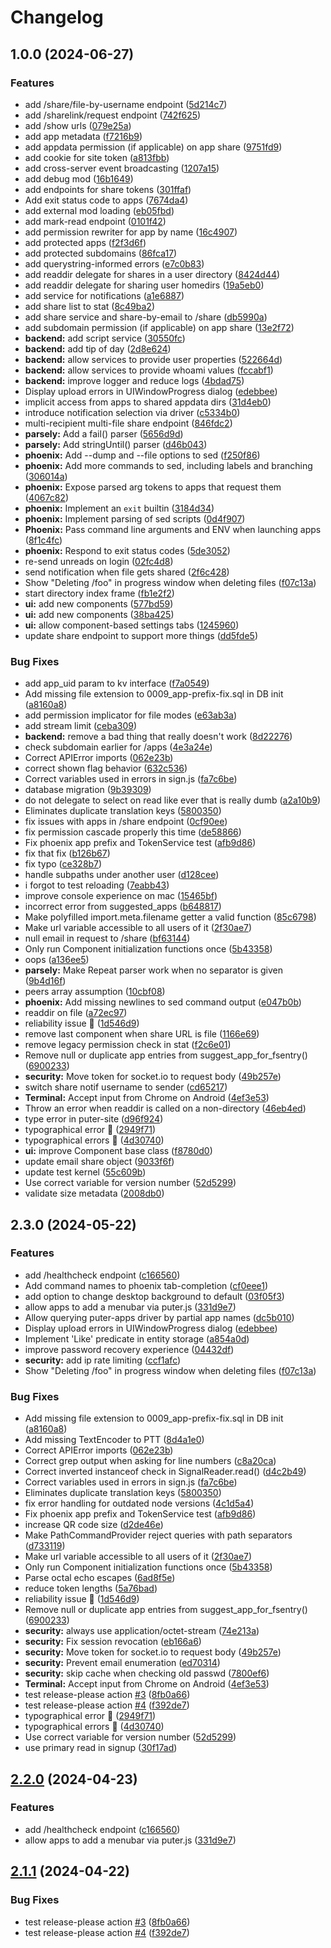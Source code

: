 # Changelog

## 1.0.0 (2024-06-27)


### Features

* add /share/file-by-username endpoint ([5d214c7](https://github.com/AtkinsSJ/puter/commit/5d214c7b52887b594af6be497f1892baf7d77679))
* add /sharelink/request endpoint ([742f625](https://github.com/AtkinsSJ/puter/commit/742f625309f9f4cfa70cf7d2fe5b03fd164913ea))
* add /show urls ([079e25a](https://github.com/AtkinsSJ/puter/commit/079e25a9fe8e179f26d72378856058eb656e2314))
* add app metadata ([f7216b9](https://github.com/AtkinsSJ/puter/commit/f7216b95672b38802b288ef5b022e947017ff311))
* add appdata permission (if applicable) on app share ([9751fd9](https://github.com/AtkinsSJ/puter/commit/9751fd92a50e75385cffed0ca847d5076ba98c92))
* add cookie for site token ([a813fbb](https://github.com/AtkinsSJ/puter/commit/a813fbbb88bcfb8b9a61976e2a4fc4aab943fc88))
* add cross-server event broadcasting ([1207a15](https://github.com/AtkinsSJ/puter/commit/1207a158bdc88a90b14d31d03387ce353c176a9c))
* add debug mod ([16b1649](https://github.com/AtkinsSJ/puter/commit/16b1649ff62fd87a4dda5d2e1c68941c864c5da4))
* add endpoints for share tokens ([301ffaf](https://github.com/AtkinsSJ/puter/commit/301ffaf61dbb4fca1a855650ab80707ae6d9f602))
* Add exit status code to apps ([7674da4](https://github.com/AtkinsSJ/puter/commit/7674da4cd225bcad34079251c5600fc32e32248b))
* add external mod loading ([eb05fbd](https://github.com/AtkinsSJ/puter/commit/eb05fbd2dc4877553b5118a069a9afdc32bea137))
* add mark-read endpoint ([0101f42](https://github.com/AtkinsSJ/puter/commit/0101f425d480705c20df4919a76f66e987f5790f))
* add permission rewriter for app by name ([16c4907](https://github.com/AtkinsSJ/puter/commit/16c4907be592dae31ed3c1aa3fac3b9655255d6f))
* add protected apps ([f2f3d6f](https://github.com/AtkinsSJ/puter/commit/f2f3d6ff460932698fb8da7309fbce3e96132950))
* add protected subdomains ([86fca17](https://github.com/AtkinsSJ/puter/commit/86fca17fb17c0c24397c29b49b133deadea1de8b))
* add querystring-informed errors ([e7c0b83](https://github.com/AtkinsSJ/puter/commit/e7c0b8320a6829315d9154d6d513bab4491c47ea))
* add readdir delegate for shares in a user directory ([8424d44](https://github.com/AtkinsSJ/puter/commit/8424d446099ac30ccf829c57d43eef1f235618e4))
* add readdir delegate for sharing user homedirs ([19a5eb0](https://github.com/AtkinsSJ/puter/commit/19a5eb00763f3ac31df8483fb59cb7a96c448745))
* add service for notifications ([a1e6887](https://github.com/AtkinsSJ/puter/commit/a1e6887bf93da21b9482040b3e30ee083fb23477))
* add share list to stat ([8c49ba2](https://github.com/AtkinsSJ/puter/commit/8c49ba2553ce6bee20eb5b6f2721bc80f639e98a))
* add share service and share-by-email to /share ([db5990a](https://github.com/AtkinsSJ/puter/commit/db5990a98935817c0e16d30e921bb99c57a98fc8))
* add subdomain permission (if applicable) on app share ([13e2f72](https://github.com/AtkinsSJ/puter/commit/13e2f72c9f33f485570f13f45341246b1a05879f))
* **backend:** add script service ([30550fc](https://github.com/AtkinsSJ/puter/commit/30550fcddda18469735499546de502d29b85e2ad))
* **backend:** add tip of day ([2d8e624](https://github.com/AtkinsSJ/puter/commit/2d8e6240c61dc6301f49cbdcd1c3b04736f9ca93))
* **backend:** allow services to provide user properties ([522664d](https://github.com/AtkinsSJ/puter/commit/522664d415c33342500defec309c2ff15bc94804))
* **backend:** allow services to provide whoami values ([fccabf1](https://github.com/AtkinsSJ/puter/commit/fccabf1bc0c4418f3599222616dd63bf98c14fe1))
* **backend:** improve logger and reduce logs ([4bdad75](https://github.com/AtkinsSJ/puter/commit/4bdad75766d0617a164024b39b79bf5373c495a6))
* Display upload errors in UIWindowProgress dialog ([edebbee](https://github.com/AtkinsSJ/puter/commit/edebbee9e7e9efbb33bf709b637c103be40d15a8))
* implicit access from apps to shared appdata dirs ([31d4eb0](https://github.com/AtkinsSJ/puter/commit/31d4eb090efb340fdfb7cb6b751145e859624eeb))
* introduce notification selection via driver ([c5334b0](https://github.com/AtkinsSJ/puter/commit/c5334b0e19cf9762f536ec482c3ff872e9c12399))
* multi-recipient multi-file share endpoint ([846fdc2](https://github.com/AtkinsSJ/puter/commit/846fdc20d4a887a1f8a4f3bda4fafe41efab2733))
* **parsely:** Add a fail() parser ([5656d9d](https://github.com/AtkinsSJ/puter/commit/5656d9d42f76202a534ad640d3a4e287e0e40418))
* **parsely:** Add stringUntil() parser ([d46b043](https://github.com/AtkinsSJ/puter/commit/d46b043c5d16f1205d61de3f3ba43ed8ad7bff93))
* **phoenix:** Add --dump and --file options to sed ([f250f86](https://github.com/AtkinsSJ/puter/commit/f250f86446a506f24fa2ad396328e3a2212a68d0))
* **phoenix:** Add more commands to sed, including labels and branching ([306014a](https://github.com/AtkinsSJ/puter/commit/306014adc77a7ca155feb95d1146cb46ee075b52))
* **phoenix:** Expose parsed arg tokens to apps that request them ([4067c82](https://github.com/AtkinsSJ/puter/commit/4067c82486c99cad20f41927ad39ebea438b717f))
* **phoenix:** Implement an `exit` builtin ([3184d34](https://github.com/AtkinsSJ/puter/commit/3184d3482c7b95c0fd1fc0745555ff82fc9a8c99))
* **phoenix:** Implement parsing of sed scripts ([0d4f907](https://github.com/AtkinsSJ/puter/commit/0d4f907b6675b15bd50a55f50aa28f0803b18b7b))
* **Phoenix:** Pass command line arguments and ENV when launching apps ([8f1c4fc](https://github.com/AtkinsSJ/puter/commit/8f1c4fcda98e72a7b970e8c6fc2fe39a5e012264))
* **phoenix:** Respond to exit status codes ([5de3052](https://github.com/AtkinsSJ/puter/commit/5de305202656a172b187dac87543d6c1c69a2958))
* re-send unreads on login ([02fc4d8](https://github.com/AtkinsSJ/puter/commit/02fc4d86b7166fb4803be5d28e2a593d6b7d9785))
* send notification when file gets shared ([2f6c428](https://github.com/AtkinsSJ/puter/commit/2f6c428a403a006f7878861d2f0356c3294519be))
* Show "Deleting /foo" in progress window when deleting files ([f07c13a](https://github.com/AtkinsSJ/puter/commit/f07c13a50cee790eec44bce2f6e56fbcbf73f9b0))
* start directory index frame ([fb1e2f2](https://github.com/AtkinsSJ/puter/commit/fb1e2f21fb67aefe0602f6c978199c7cd019bbf7))
* **ui:** add new components ([577bd59](https://github.com/AtkinsSJ/puter/commit/577bd59b6cc94810e851ad544f8234e25a4e6e27))
* **ui:** add new components ([38ba425](https://github.com/AtkinsSJ/puter/commit/38ba42575ce9f3506f8ce219b9580202b3ed9993))
* **ui:** allow component-based settings tabs ([1245960](https://github.com/AtkinsSJ/puter/commit/124596058a286241b51dd87ce2fc1a68478cb5b8))
* update share endpoint to support more things ([dd5fde5](https://github.com/AtkinsSJ/puter/commit/dd5fde5130c1840ab598e6622766ae835142e58a))


### Bug Fixes

* add app_uid param to kv interface ([f7a0549](https://github.com/AtkinsSJ/puter/commit/f7a054956b8739a3bc305a49faee929ea0da1e15))
* Add missing file extension to 0009_app-prefix-fix.sql in DB init ([a8160a8](https://github.com/AtkinsSJ/puter/commit/a8160a8cdcdd6aff98728a6f1643d93386e6bb5a))
* add permission implicator for file modes ([e63ab3a](https://github.com/AtkinsSJ/puter/commit/e63ab3a67f6555eb13d6af477a8da9f1b54d6608))
* add stream limit ([ceba309](https://github.com/AtkinsSJ/puter/commit/ceba309dbd4df89f310d1a530f939a5b7991f4c7))
* **backend:** remove a bad thing that really doesn't work ([8d22276](https://github.com/AtkinsSJ/puter/commit/8d22276f13106f7642d11da30b1500817a20ad43))
* check subdomain earlier for /apps ([4e3a24e](https://github.com/AtkinsSJ/puter/commit/4e3a24e6093e279e210765e07e436f4e63b74072))
* Correct APIError imports ([062e23b](https://github.com/AtkinsSJ/puter/commit/062e23b5c9673db1f8b0ff0469289d52dd1e3f99))
* correct shown flag behavior ([632c536](https://github.com/AtkinsSJ/puter/commit/632c5366161ff8fbbd4d60c61dfbe52dad488a2c))
* Correct variables used in errors in sign.js ([fa7c6be](https://github.com/AtkinsSJ/puter/commit/fa7c6bee9699527028be0ae9759155bc67c52324))
* database migration ([9b39309](https://github.com/AtkinsSJ/puter/commit/9b39309e18a2927d25fe794d91da4e4d068c4bca))
* do not delegate to select on read like ever that is really dumb ([a2a10b9](https://github.com/AtkinsSJ/puter/commit/a2a10b94be59403e03fb08bec5d7c056ce5b554f))
* Eliminates duplicate translation keys ([5800350](https://github.com/AtkinsSJ/puter/commit/5800350b253994dea410afff64e3df2a171e7775))
* fix issues with apps in /share endpoint ([0cf90ee](https://github.com/AtkinsSJ/puter/commit/0cf90ee39af6548d271dec45ed8ee9e6df1cd14d))
* fix permission cascade properly this time ([de58866](https://github.com/AtkinsSJ/puter/commit/de5886698e1eae2b250baac174b57029f3244e96))
* Fix phoenix app prefix and TokenService test ([afb9d86](https://github.com/AtkinsSJ/puter/commit/afb9d866b5091058711db931cde904947e661c15))
* fix that fix ([b126b67](https://github.com/AtkinsSJ/puter/commit/b126b670940a0e20cfe7bd0eba3db891bab5c142))
* fix typo ([ce328b7](https://github.com/AtkinsSJ/puter/commit/ce328b7245ad741b64c5885f64f806fc98a55d84))
* handle subpaths under another user ([d128cee](https://github.com/AtkinsSJ/puter/commit/d128ceed6f4928fa0793815feb2e2715cd273ff8))
* i forgot to test reloading ([7eabb43](https://github.com/AtkinsSJ/puter/commit/7eabb43bd4257b4129d67eaeda2aa27e8268dc78))
* improve console experience on mac ([15465bf](https://github.com/AtkinsSJ/puter/commit/15465bfc5035a64762f7c86a3d38af8be6be5b59))
* incorrect error from suggested_apps ([b648817](https://github.com/AtkinsSJ/puter/commit/b648817f2743c2b6214ebe4177d921c9b9027594))
* Make polyfilled import.meta.filename getter a valid function ([85c6798](https://github.com/AtkinsSJ/puter/commit/85c679844869b6b05fcbda231d8dc7026a66da97))
* Make url variable accessible to all users of it ([2f30ae7](https://github.com/AtkinsSJ/puter/commit/2f30ae7a825adcd8da95888c38fe39c34acee0ff))
* null email in request to /share ([bf63144](https://github.com/AtkinsSJ/puter/commit/bf63144f7a79c48bd650ae851ddd0c8a10d748c3))
* Only run Component initialization functions once ([5b43358](https://github.com/AtkinsSJ/puter/commit/5b43358219402bee3eadf4a0f184a4b924d3293b))
* oops ([a136ee5](https://github.com/AtkinsSJ/puter/commit/a136ee5edd3149798a0d82f494f423f503b65f00))
* **parsely:** Make Repeat parser work when no separator is given ([9b4d16f](https://github.com/AtkinsSJ/puter/commit/9b4d16fbe9d5698c57f9da725a22b528a7d7cac2))
* peers array assumption ([10cbf08](https://github.com/AtkinsSJ/puter/commit/10cbf08233620440aa39f5302deaac4f59f02247))
* **phoenix:** Add missing newlines to sed command output ([e047b0b](https://github.com/AtkinsSJ/puter/commit/e047b0bf302284da61e677432e4cc25b531b24f2))
* readdir on file ([a72ec97](https://github.com/AtkinsSJ/puter/commit/a72ec9799ac3bd76ceafa22cce149e373a13f3b9))
* reliability issue :bug: ([1d546d9](https://github.com/AtkinsSJ/puter/commit/1d546d9ef70ef9066ad5838e9782ae330d289f29))
* remove last component when share URL is file ([1166e69](https://github.com/AtkinsSJ/puter/commit/1166e69c76688d1811701c56cd4df9d38e286793))
* remove legacy permission check in stat ([f2c6e01](https://github.com/AtkinsSJ/puter/commit/f2c6e01296e4214336e63bc2d69bcbf17f59890f))
* Remove null or duplicate app entries from suggest_app_for_fsentry() ([6900233](https://github.com/AtkinsSJ/puter/commit/6900233c5aaa2d1a49f495e9f9a060796757a91e))
* **security:** Move token for socket.io to request body ([49b257e](https://github.com/AtkinsSJ/puter/commit/49b257ecffbb1e12090b86a67528a5ad09da69db))
* switch share notif username to sender ([cd65217](https://github.com/AtkinsSJ/puter/commit/cd65217f5cda1c986ee231e2eeeef5abefa36ecb))
* **Terminal:** Accept input from Chrome on Android ([4ef3e53](https://github.com/AtkinsSJ/puter/commit/4ef3e53de34f0097950a7e707ca2483863beafb5))
* Throw an error when readdir is called on a non-directory ([46eb4ed](https://github.com/AtkinsSJ/puter/commit/46eb4ed2b96c235e10e15645a30d2f192a1af0de))
* type error in puter-site ([d96f924](https://github.com/AtkinsSJ/puter/commit/d96f924cad7a13ea6e9084bb0ebb79ecc5fcb8a3))
* typographical error :bug: ([2949f71](https://github.com/AtkinsSJ/puter/commit/2949f71691eb0a258888c5d2a5bb496d2fe64a23))
* typographical errors :bug: ([4d30740](https://github.com/AtkinsSJ/puter/commit/4d30740198402cd1cc61b9ea4c45e006b69ec87e))
* **ui:** improve Component base class ([f8780d0](https://github.com/AtkinsSJ/puter/commit/f8780d032b10138851c22af53b8610c578139acc))
* update email share object ([9033f6f](https://github.com/AtkinsSJ/puter/commit/9033f6f8c74ef8739294d640ac1c7eba95519bbd))
* update test kernel ([55c609b](https://github.com/AtkinsSJ/puter/commit/55c609b3fec4ef018febc6e88c44a6277960d728))
* Use correct variable for version number ([52d5299](https://github.com/AtkinsSJ/puter/commit/52d52993744dffa9f7f59a232da5df9077560731))
* validate size metadata ([2008db0](https://github.com/AtkinsSJ/puter/commit/2008db08524259264a0c8186a34fc75d7a133f5f))

## 2.3.0 (2024-05-22)


### Features

* add /healthcheck endpoint ([c166560](https://github.com/HeyPuter/puter/commit/c166560ff4ab5a453d3ec4f97326c995deb7f522))
* Add command names to phoenix tab-completion ([cf0eee1](https://github.com/HeyPuter/puter/commit/cf0eee1fa35328e05aefc8a425b5977efe5f4ec9))
* add option to change desktop background to default ([03f05f3](https://github.com/HeyPuter/puter/commit/03f05f316f11e8afe5fcee40b2b80a0de5e6826f))
* allow apps to add a menubar via puter.js ([331d9e7](https://github.com/HeyPuter/puter/commit/331d9e75428ec7609394f59b1755374c7340f83e))
* Allow querying puter-apps driver by partial app names ([dc5b010](https://github.com/HeyPuter/puter/commit/dc5b010d0913d2151b4851f8da5df72d2c8f42e7))
* Display upload errors in UIWindowProgress dialog ([edebbee](https://github.com/HeyPuter/puter/commit/edebbee9e7e9efbb33bf709b637c103be40d15a8))
* Implement 'Like' predicate in entity storage ([a854a0d](https://github.com/HeyPuter/puter/commit/a854a0dc0aa79a31695db833184c5ca3698632a9))
* improve password recovery experience ([04432df](https://github.com/HeyPuter/puter/commit/04432df5540811710ce1cc47ce6c136e5453bccb))
* **security:** add ip rate limiting ([ccf1afc](https://github.com/HeyPuter/puter/commit/ccf1afc93c24ee7f9a126216209a185d6b4d9fe4))
* Show "Deleting /foo" in progress window when deleting files ([f07c13a](https://github.com/HeyPuter/puter/commit/f07c13a50cee790eec44bce2f6e56fbcbf73f9b0))


### Bug Fixes

* Add missing file extension to 0009_app-prefix-fix.sql in DB init ([a8160a8](https://github.com/HeyPuter/puter/commit/a8160a8cdcdd6aff98728a6f1643d93386e6bb5a))
* Add missing TextEncoder to PTT ([8d4a1e0](https://github.com/HeyPuter/puter/commit/8d4a1e0ed3872e2c82b9e4be9b6d8b359e9cea09))
* Correct APIError imports ([062e23b](https://github.com/HeyPuter/puter/commit/062e23b5c9673db1f8b0ff0469289d52dd1e3f99))
* Correct grep output when asking for line numbers ([c8a20ca](https://github.com/HeyPuter/puter/commit/c8a20cadbfd539d185d32f4558916825fcf265ba))
* Correct inverted instanceof check in SignalReader.read() ([d4c2b49](https://github.com/HeyPuter/puter/commit/d4c2b492ef4864804776d3cb7d24797fdc536886))
* Correct variables used in errors in sign.js ([fa7c6be](https://github.com/HeyPuter/puter/commit/fa7c6bee9699527028be0ae9759155bc67c52324))
* Eliminates duplicate translation keys ([5800350](https://github.com/HeyPuter/puter/commit/5800350b253994dea410afff64e3df2a171e7775))
* fix error handling for outdated node versions ([4c1d5a4](https://github.com/HeyPuter/puter/commit/4c1d5a4b6d009ce075897d499d3517219bd745a4))
* Fix phoenix app prefix and TokenService test ([afb9d86](https://github.com/HeyPuter/puter/commit/afb9d866b5091058711db931cde904947e661c15))
* increase QR code size ([d2de46e](https://github.com/HeyPuter/puter/commit/d2de46edfbc05d132d5c929f6935b82515fbbda0))
* Make PathCommandProvider reject queries with path separators ([d733119](https://github.com/HeyPuter/puter/commit/d73311945610417a1ebc7bb0723ced0a599594b4))
* Make url variable accessible to all users of it ([2f30ae7](https://github.com/HeyPuter/puter/commit/2f30ae7a825adcd8da95888c38fe39c34acee0ff))
* Only run Component initialization functions once ([5b43358](https://github.com/HeyPuter/puter/commit/5b43358219402bee3eadf4a0f184a4b924d3293b))
* Parse octal echo escapes ([6ad8f5e](https://github.com/HeyPuter/puter/commit/6ad8f5e06abd050d319271f818d72debf5bc8e44))
* reduce token lengths ([5a76bad](https://github.com/HeyPuter/puter/commit/5a76bad28dfd8ec89a309941e410a54927fae22d))
* reliability issue :bug: ([1d546d9](https://github.com/HeyPuter/puter/commit/1d546d9ef70ef9066ad5838e9782ae330d289f29))
* Remove null or duplicate app entries from suggest_app_for_fsentry() ([6900233](https://github.com/HeyPuter/puter/commit/6900233c5aaa2d1a49f495e9f9a060796757a91e))
* **security:** always use application/octet-stream ([74e213a](https://github.com/HeyPuter/puter/commit/74e213a534dbf2844c8cebeee7eb59ec70de306e))
* **security:** Fix session revocation ([eb166a6](https://github.com/HeyPuter/puter/commit/eb166a67a9f0caf4fd77f9e27dc8209c2fc51f4c))
* **security:** Move token for socket.io to request body ([49b257e](https://github.com/HeyPuter/puter/commit/49b257ecffbb1e12090b86a67528a5ad09da69db))
* **security:** Prevent email enumeration ([ed70314](https://github.com/HeyPuter/puter/commit/ed703146863f896df76c98fad7127c6748c0ef9b))
* **security:** skip cache when checking old passwd ([7800ef6](https://github.com/HeyPuter/puter/commit/7800ef61029c8d1ba47491b4028a0cb972298725))
* **Terminal:** Accept input from Chrome on Android ([4ef3e53](https://github.com/HeyPuter/puter/commit/4ef3e53de34f0097950a7e707ca2483863beafb5))
* test release-please action [#3](https://github.com/HeyPuter/puter/issues/3) ([8fb0a66](https://github.com/HeyPuter/puter/commit/8fb0a66ef21921990e564e5f61c0e80e7f929dc7))
* test release-please action [#4](https://github.com/HeyPuter/puter/issues/4) ([f392de7](https://github.com/HeyPuter/puter/commit/f392de722a5232b622ed91b656a31cdc443c2e84))
* typographical error :bug: ([2949f71](https://github.com/HeyPuter/puter/commit/2949f71691eb0a258888c5d2a5bb496d2fe64a23))
* typographical errors :bug: ([4d30740](https://github.com/HeyPuter/puter/commit/4d30740198402cd1cc61b9ea4c45e006b69ec87e))
* Use correct variable for version number ([52d5299](https://github.com/HeyPuter/puter/commit/52d52993744dffa9f7f59a232da5df9077560731))
* use primary read in signup ([30f17ad](https://github.com/HeyPuter/puter/commit/30f17ade3a893d2283316e581836607e2029f9b9))

## [2.2.0](https://github.com/HeyPuter/puter/compare/v2.1.1...v2.2.0) (2024-04-23)


### Features

* add /healthcheck endpoint ([c166560](https://github.com/HeyPuter/puter/commit/c166560ff4ab5a453d3ec4f97326c995deb7f522))
* allow apps to add a menubar via puter.js ([331d9e7](https://github.com/HeyPuter/puter/commit/331d9e75428ec7609394f59b1755374c7340f83e))

## [2.1.1](https://github.com/HeyPuter/puter/compare/v2.1.0...v2.1.1) (2024-04-22)


### Bug Fixes

* test release-please action [#3](https://github.com/HeyPuter/puter/issues/3) ([8fb0a66](https://github.com/HeyPuter/puter/commit/8fb0a66ef21921990e564e5f61c0e80e7f929dc7))
* test release-please action [#4](https://github.com/HeyPuter/puter/issues/4) ([f392de7](https://github.com/HeyPuter/puter/commit/f392de722a5232b622ed91b656a31cdc443c2e84))
